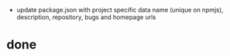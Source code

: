 - update package.json with project specific data
  name (unique on npmjs), description, repository, bugs and homepage urls

# done
